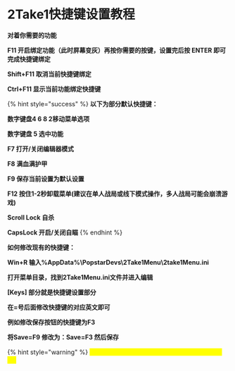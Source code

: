 # 2Take1快捷键设置教程

**对着你需要的功能**

**F11 开启绑定功能（此时屏幕变灰）再按你需要的按键，设置完后按 ENTER 即可完成快捷键绑定**

**Shift+F11 取消当前快捷键绑定**

**Ctrl+F11 显示当前功能绑定快捷键**

{% hint style="success" %}
**以下为部分默认快捷键：**

**数字键盘4 6 8 2移动菜单选项**

**数字键盘 5 选中功能**

**F7 打开/关闭编辑器模式**

**F8 满血满护甲**

**F9 保存当前设置为默认设置**

**F12 按住1-2秒卸载菜单(建议在单人战局或线下模式操作，多人战局可能会崩溃游戏)**

**Scroll Lock 自杀**

**CapsLock 开启/关闭自瞄**
{% endhint %}

**如何修改现有的快捷键：**

**Win+R 输入%AppData%\PopstarDevs\2Take1Menu\2take1Menu.ini**

**打开菜单目录，找到2Take1Menu.ini文件并进入编辑**

**\[Keys] 部分就是快捷键设置部分**

**在=号后面修改快捷键的对应英文即可**

**例如修改保存按钮的快捷键为F3**

**将Save=F9 修改为：Save=F3 然后保存**

{% hint style="warning" %}
<mark style="color:orange;"><mark style="color:yellow;">**更改快捷键后需要重新注入才会生效**<mark style="color:yellow;"></mark>
{% endhint %}
